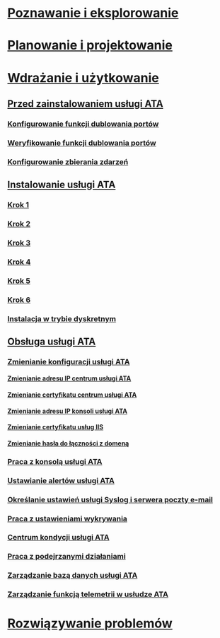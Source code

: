 # [Poznawanie i eksplorowanie](/advanced-threat-analytics/understand-explore/what-is-ata)
# [Planowanie i projektowanie](/advanced-threat-analytics/plan-design/ata-capacity-planning)
# [Wdrażanie i użytkowanie](install-ata.md)
## [Przed zainstalowaniem usługi ATA](preinstall-ata.md)
### [Konfigurowanie funkcji dublowania portów](configure-port-mirroring.md)
### [Weryfikowanie funkcji dublowania portów](validate-port-mirroring.md)
### [Konfigurowanie zbierania zdarzeń](configure-event-collection.md)
## [Instalowanie usługi ATA](install-ata.md)
### [Krok 1](install-ata-step1.md)
### [Krok 2](install-ata-step2.md)
### [Krok 3](install-ata-step3.md)
### [Krok 4](install-ata-step4.md)
### [Krok 5](install-ata-step5.md)
### [Krok 6](install-ata-step6.md)
### [Instalacja w trybie dyskretnym](ata-silent-installation.md)
## [Obsługa usługi ATA](operate-ata.md)
### [Zmienianie konfiguracji usługi ATA](modifying-ata-configuration.md)
#### [Zmienianie adresu IP centrum usługi ATA](modifying-ata-config-centerip.md)
#### [Zmienianie certyfikatu centrum usługi ATA](modifying-ata-config-centercert.md)
#### [Zmienianie adresu IP konsoli usługi ATA](modifying-ata-config-consoleip.md)
#### [Zmienianie certyfikatu usług IIS](modifying-ata-config-iiscert.md)
#### [Zmienianie hasła do łączności z domeną](modifying-ata-config-dcpassword.md)
### [Praca z konsolą usługi ATA](working-with-ata-console.md)
### [Ustawianie alertów usługi ATA](setting-ata-alerts.md)
### [Określanie ustawień usługi Syslog i serwera poczty e-mail](setting-syslog-email-server-settings.md)
### [Praca z ustawieniami wykrywania](working-with-detection-settings.md)
### [Centrum kondycji usługi ATA](ata-health-center.md)
### [Praca z podejrzanymi działaniami](working-with-suspicious-activities.md)
### [Zarządzanie bazą danych usługi ATA](ata-database-management.md)
### [Zarządzanie funkcją telemetrii w usłudze ATA](manage-telemetry-settings.md)
# [Rozwiązywanie problemów](/advanced-threat-analytics/troubleshoot/troubleshooting-ata-using-logs)


<!--HONumber=Jul16_HO3-->


